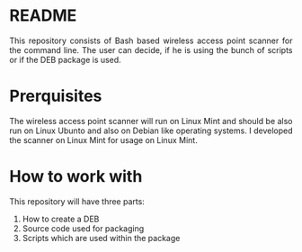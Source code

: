 # README

<p align="justify">This repository consists of Bash based wireless access point scanner for the command line. The user can decide, if he is using the bunch of scripts or if the DEB package is used.</p>

# Prerquisites

<p align="justify">The wireless access point scanner will run on Linux Mint and should be also run on Linux Ubunto and also on Debian like operating systems. I developed 
 the scanner on Linux Mint for usage on Linux Mint.</p>

# How to work with

This repository will have three parts:

1. How to create a DEB
2. Source code used for packaging
3. Scripts which are used within the package

